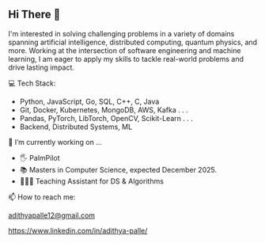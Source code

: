 ## Hi There 👋

I'm interested in solving challenging problems in a variety of domains spanning artificial intelligence, distributed computing, quantum physics, and more. 
Working at the intersection of software engineering and machine learning, I am eager to apply my skills to tackle real-world problems and drive lasting impact.

💻 Tech Stack:
- Python, JavaScript, Go, SQL, C++, C, Java
- Git, Docker, Kubernetes, MongoDB, AWS, Kafka . . .
- Pandas, PyTorch, LibTorch, OpenCV, Scikit-Learn . . .
- Backend, Distributed Systems, ML

🔭 I’m currently working on ...

- 🖐 PalmPilot 
- 📚 Masters in Computer Science, expected December 2025.
- 👨🏽‍🏫 Teaching Assistant for DS & Algorithms

📫 How to reach me: 

adithyapalle12@gmail.com 

https://www.linkedin.com/in/adithya-palle/
